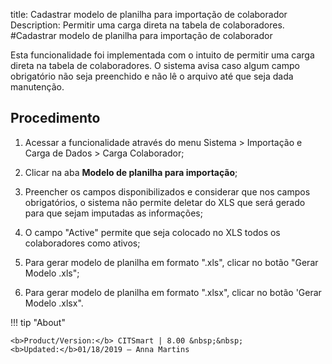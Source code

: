 title: Cadastrar modelo de planilha para importação de colaborador
Description: Permitir uma carga direta na tabela de colaboradores.
#Cadastrar modelo de planilha para importação de colaborador

Esta funcionalidade foi implementada com o intuito de permitir uma carga direta
na tabela de colaboradores. O sistema avisa caso algum campo obrigatório não
seja preenchido e não lê o arquivo até que seja dada manutenção.

Procedimento
----------------

1.  Acessar a funcionalidade através do menu Sistema \> Importação e Carga de
    Dados \> Carga Colaborador;

2.  Clicar na aba **Modelo de planilha para importação**;

3.  Preencher os campos disponibilizados e considerar que nos campos
    obrigatórios, o sistema não permite deletar do XLS que será gerado para que
    sejam imputadas as informações;

4.  O campo "Active" permite que seja colocado no XLS todos os colaboradores
    como ativos;

5.  Para gerar modelo de planilha em formato ".xls", clicar no botão "Gerar
    Modelo .xls";

6.  Para gerar modelo de planilha em formato ".xlsx", clicar no botão 'Gerar
    Modelo .xlsx".

    
!!! tip "About"

    <b>Product/Version:</b> CITSmart | 8.00 &nbsp;&nbsp;
    <b>Updated:</b>01/18/2019 – Anna Martins

